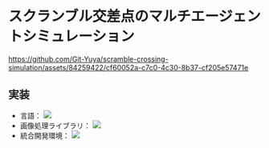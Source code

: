 # スクランブル交差点のマルチエージェントシミュレーション

https://github.com/Git-Yuya/scramble-crossing-simulation/assets/84259422/cf60052a-c7c0-4c30-8b37-cf205e57471e

## 実装
- 言語：
  <img src="https://img.shields.io/badge/-C++-00599C.svg?logo=cplusplus&style=plastic">
- 画像処理ライブラリ：
  <img src="https://img.shields.io/badge/-OpenCV-5C3EE8.svg?logo=opencv&style=plastic">
- 統合開発環境：
  <img src="https://img.shields.io/badge/-Visual%20Studio-5C2D91.svg?logo=visualstudio&style=plastic">
